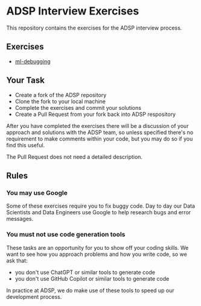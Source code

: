 # ADSP Interview Exercises

This repository contains the exercises for the ADSP interview process.

## Exercises
- [ml-debugging](ml-debugging/README.md)

## Your Task
- Create a fork of the ADSP repository
- Clone the fork to your local machine
- Complete the exercises and commit your solutions
- Create a Pull Request from your fork back into ADSP respository

After you have completed the exercises there will be a discussion of your approach and solutions with the ADSP team, so unless specified there's no requirement to make comments within your code, but you may do so if you find this useful.

The Pull Request does not need a detailed description.

## Rules
### You may use Google
Some of these exercises require you to fix buggy code. Day to day our Data Scientists and Data Engineers use Google to help research
bugs and error messages.

### You must not use code generation tools
These tasks are an opportunity for you to show off your coding skills. We want to see how you approach problems and how you write code, so
we ask that:

- you don't use ChatGPT or similar tools to generate code
- you don't use GitHub Copilot or similar tools to generate code

In practice at ADSP, we do make use of these tools to speed up our development process.
